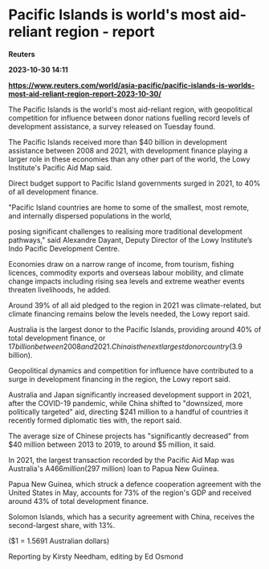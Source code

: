 # Pacific Islands is world's most aid-reliant region - report
**Reuters**

**2023-10-30 14:11**

**https://www.reuters.com/world/asia-pacific/pacific-islands-is-worlds-most-aid-reliant-region-report-2023-10-30/**

The Pacific Islands is the world's most aid-reliant region, with geopolitical competition for influence between donor nations fuelling record levels of development assistance, a survey released on Tuesday found.

The Pacific Islands received more than $40 billion in development assistance between 2008 and 2021, with development finance playing a larger role in these economies than any other part of the world, the Lowy Institute's Pacific Aid Map said.

Direct budget support to Pacific Island governments surged in 2021, to 40% of all development finance.

"Pacific Island countries are home to some of the smallest, most remote, and internally dispersed populations in the world,

posing significant challenges to realising more traditional development pathways," said Alexandre Dayant, Deputy Director of the Lowy Institute’s Indo Pacific Development Centre.

Economies draw on a narrow range of income, from tourism, fishing licences, commodity exports and overseas labour mobility, and climate change impacts including rising sea levels and extreme weather events threaten livelihoods, he added.

Around 39% of all aid pledged to the region in 2021 was climate-related, but climate financing remains below the levels needed, the Lowy report said.

Australia is the largest donor to the Pacific Islands, providing around 40% of total development finance, or $17 billion between 2008 and 2021. China is the next largest donor country ($3.9 billion).

Geopolitical dynamics and competition for influence have contributed to a surge in development financing in the region, the Lowy report said.

Australia and Japan significantly increased development support in 2021, after the COVID-19 pandemic, while China shifted to "downsized, more politically targeted" aid, directing $241 million to a handful of countries it recently formed diplomatic ties with, the report said.

The average size of Chinese projects has "significantly decreased" from $40 million between 2013 to 2019, to around $5 million, it said.

In 2021, the largest transaction recorded by the Pacific Aid Map was Australia's A$466 million ($297 million) loan to Papua New Guiinea.

Papua New Guinea, which struck a defence cooperation agreement with the United States in May, accounts for 73% of the region's GDP and received around 43% of total development finance.

Solomon Islands, which has a security agreement with China, receives the second-largest share, with 13%.

($1 = 1.5691 Australian dollars)

Reporting by Kirsty Needham, editing by Ed Osmond